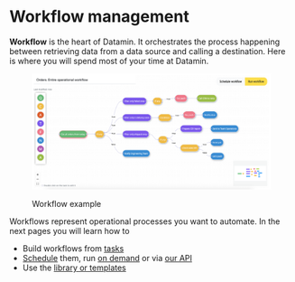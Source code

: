 # Workflow management

**Workflow** is the heart of Datamin. It orchestrates the process happening between retrieving data from a data source and calling a destination. Here is where you will spend most of your time at Datamin.

<figure><img src="../.gitbook/assets/Screenshot 2022-07-29 at 22.41.00.png" alt=""><figcaption><p>Workflow example</p></figcaption></figure>

Workflows represent operational processes you want to automate. In the next pages you will learn how to

* Build workflows from [tasks](tasks-ip.md)
* [Schedule](running-and-scheduling-workflows.md#automatically-by-a-schedule) them, run [on demand](running-and-scheduling-workflows.md#manually-on-demand) or via [our API](running-and-scheduling-workflows.md#automatically-via-api.)
* Use the [library or templates](library-of-templates.md)
